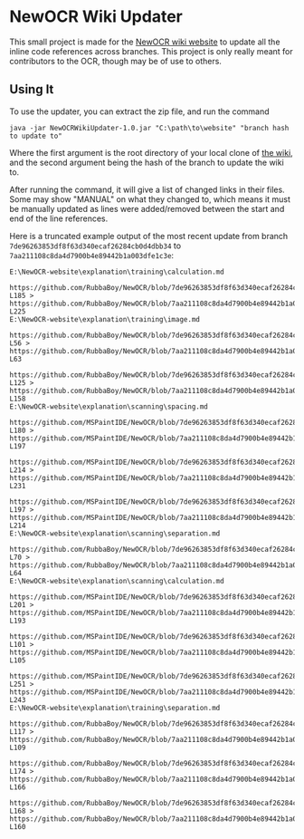 # NewOCR Wiki Updater

This small project is made for the [NewOCR wiki website](https://github.com/MSPaintIDE/NewOCR-website/tree/gh-pages) to update all the inline code references across branches. This project is only really meant for contributors to the OCR, though may be of use to others.

## Using It

To use the updater, you can extract the zip file, and run the command

```
java -jar NewOCRWikiUpdater-1.0.jar "C:\path\to\website" "branch hash to update to"
```

Where the first argument is the root directory of your local clone of [the wiki](https://github.com/MSPaintIDE/NewOCR-website/tree/gh-pages), and the second argument being the hash of the branch to update the wiki to.

After running the command, it will give a list of changed links in their files. Some may show "MANUAL" on what they changed to, which means it must be manually updated as lines were added/removed between the start and end of the line references.

Here is a truncated example output of the most recent update from branch `7de96263853df8f63d340ecaf26284cb0d4dbb34` to `7aa211108c8da4d7900b4e89442b1a003dfe1c3e`:

```
E:\NewOCR-website\explanation\training\calculation.md
	https://github.com/RubbaBoy/NewOCR/blob/7de96263853df8f63d340ecaf26284cb0d4dbb34/src/main/java/com/uddernetworks/newocr/recognition/OCRTrain.java#L180-L185 > https://github.com/RubbaBoy/NewOCR/blob/7aa211108c8da4d7900b4e89442b1a003dfe1c3e/src/main/java/com/uddernetworks/newocr/recognition/OCRTrain.java#L220-L225
E:\NewOCR-website\explanation\training\image.md
	https://github.com/RubbaBoy/NewOCR/blob/7de96263853df8f63d340ecaf26284cb0d4dbb34/src/main/java/com/uddernetworks/newocr/train/ComputerTrainGenerator.java#L50-L56 > https://github.com/RubbaBoy/NewOCR/blob/7aa211108c8da4d7900b4e89442b1a003dfe1c3e/src/main/java/com/uddernetworks/newocr/train/ComputerTrainGenerator.java#L57-L63
	https://github.com/RubbaBoy/NewOCR/blob/7de96263853df8f63d340ecaf26284cb0d4dbb34/src/main/java/com/uddernetworks/newocr/recognition/OCRTrain.java#L112-L125 > https://github.com/RubbaBoy/NewOCR/blob/7aa211108c8da4d7900b4e89442b1a003dfe1c3e/src/main/java/com/uddernetworks/newocr/recognition/OCRTrain.java#L145-L158
E:\NewOCR-website\explanation\scanning\spacing.md
	https://github.com/MSPaintIDE/NewOCR/blob/7de96263853df8f63d340ecaf26284cb0d4dbb34/src/main/java/com/uddernetworks/newocr/recognition/OCRScan.java#L166-L180 > https://github.com/MSPaintIDE/NewOCR/blob/7aa211108c8da4d7900b4e89442b1a003dfe1c3e/src/main/java/com/uddernetworks/newocr/recognition/OCRScan.java#L183-L197
	https://github.com/MSPaintIDE/NewOCR/blob/7de96263853df8f63d340ecaf26284cb0d4dbb34/src/main/java/com/uddernetworks/newocr/recognition/OCRScan.java#L209-L214 > https://github.com/MSPaintIDE/NewOCR/blob/7aa211108c8da4d7900b4e89442b1a003dfe1c3e/src/main/java/com/uddernetworks/newocr/recognition/OCRScan.java#L226-L231
	https://github.com/MSPaintIDE/NewOCR/blob/7de96263853df8f63d340ecaf26284cb0d4dbb34/src/main/java/com/uddernetworks/newocr/recognition/OCRScan.java#L195-L197 > https://github.com/MSPaintIDE/NewOCR/blob/7aa211108c8da4d7900b4e89442b1a003dfe1c3e/src/main/java/com/uddernetworks/newocr/recognition/OCRScan.java#L212-L214
E:\NewOCR-website\explanation\scanning\separation.md
	https://github.com/RubbaBoy/NewOCR/blob/7de96263853df8f63d340ecaf26284cb0d4dbb34/src/main/java/com/uddernetworks/newocr/recognition/OCRActions.java#L58-L70 > https://github.com/RubbaBoy/NewOCR/blob/7aa211108c8da4d7900b4e89442b1a003dfe1c3e/src/main/java/com/uddernetworks/newocr/recognition/OCRActions.java#L52-L64
E:\NewOCR-website\explanation\scanning\calculation.md
	https://github.com/MSPaintIDE/NewOCR/blob/7de96263853df8f63d340ecaf26284cb0d4dbb34/src/main/java/com/uddernetworks/newocr/recognition/OCRActions.java#L192-L201 > https://github.com/MSPaintIDE/NewOCR/blob/7aa211108c8da4d7900b4e89442b1a003dfe1c3e/src/main/java/com/uddernetworks/newocr/recognition/OCRActions.java#L184-L193
	https://github.com/MSPaintIDE/NewOCR/blob/7de96263853df8f63d340ecaf26284cb0d4dbb34/src/main/java/com/uddernetworks/newocr/utils/OCRUtils.java#L92-L101 > https://github.com/MSPaintIDE/NewOCR/blob/7aa211108c8da4d7900b4e89442b1a003dfe1c3e/src/main/java/com/uddernetworks/newocr/utils/OCRUtils.java#L96-L105
	https://github.com/MSPaintIDE/NewOCR/blob/7de96263853df8f63d340ecaf26284cb0d4dbb34/src/main/java/com/uddernetworks/newocr/recognition/OCRActions.java#L239-L251 > https://github.com/MSPaintIDE/NewOCR/blob/7aa211108c8da4d7900b4e89442b1a003dfe1c3e/src/main/java/com/uddernetworks/newocr/recognition/OCRActions.java#L231-L243
E:\NewOCR-website\explanation\training\separation.md
	https://github.com/RubbaBoy/NewOCR/blob/7de96263853df8f63d340ecaf26284cb0d4dbb34/src/main/java/com/uddernetworks/newocr/recognition/OCRActions.java#L105-L117 > https://github.com/RubbaBoy/NewOCR/blob/7aa211108c8da4d7900b4e89442b1a003dfe1c3e/src/main/java/com/uddernetworks/newocr/recognition/OCRActions.java#L97-L109
	https://github.com/RubbaBoy/NewOCR/blob/7de96263853df8f63d340ecaf26284cb0d4dbb34/src/main/java/com/uddernetworks/newocr/recognition/OCRActions.java#L127-L174 > https://github.com/RubbaBoy/NewOCR/blob/7aa211108c8da4d7900b4e89442b1a003dfe1c3e/src/main/java/com/uddernetworks/newocr/recognition/OCRActions.java#L119-L166
	https://github.com/RubbaBoy/NewOCR/blob/7de96263853df8f63d340ecaf26284cb0d4dbb34/src/main/java/com/uddernetworks/newocr/recognition/OCRActions.java#L156-L168 > https://github.com/RubbaBoy/NewOCR/blob/7aa211108c8da4d7900b4e89442b1a003dfe1c3e/src/main/java/com/uddernetworks/newocr/recognition/OCRActions.java#L148-L160

```

